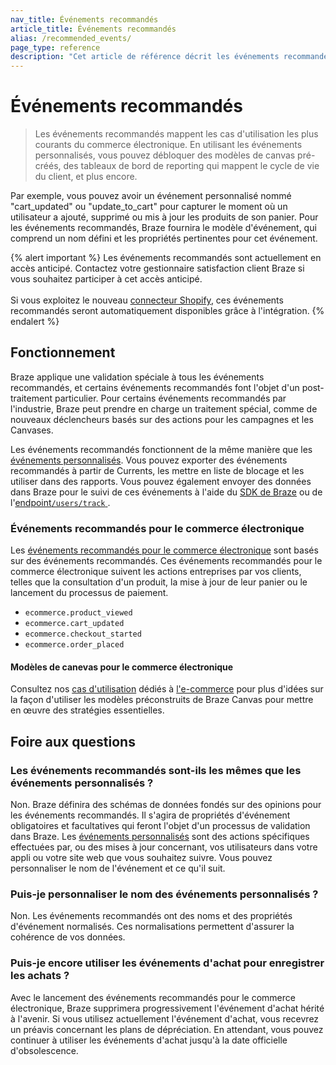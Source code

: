 ```yaml
---
nav_title: Événements recommandés
article_title: Événements recommandés
alias: /recommended_events/
page_type: reference
description: "Cet article de référence décrit les événements recommandés, qui sont des recommandations fournies par Braze pour les événements de commerce électronique."
---
```


# Événements recommandés

> Les événements recommandés mappent les cas d'utilisation les plus courants du commerce électronique. En utilisant les événements personnalisés, vous pouvez débloquer des modèles de canvas pré-créés, des tableaux de bord de reporting qui mappent le cycle de vie du client, et plus encore.

Par exemple, vous pouvez avoir un événement personnalisé nommé "cart_updated" ou "update_to_cart" pour capturer le moment où un utilisateur a ajouté, supprimé ou mis à jour les produits de son panier. Pour les événements recommandés, Braze fournira le modèle d'événement, qui comprend un nom défini et les propriétés pertinentes pour cet événement.

{% alert important %}
Les événements recommandés sont actuellement en accès anticipé. Contactez votre gestionnaire satisfaction client Braze si vous souhaitez participer à cet accès anticipé. <br><br>Si vous exploitez le nouveau [connecteur Shopify]({{site.baseurl}}/partners/message_orchestration/channel_extensions/ecommerce/shopify/), ces événements recommandés seront automatiquement disponibles grâce à l'intégration.
{% endalert %}

## Fonctionnement

Braze applique une validation spéciale à tous les événements recommandés, et certains événements recommandés font l'objet d'un post-traitement particulier. Pour certains événements recommandés par l'industrie, Braze peut prendre en charge un traitement spécial, comme de nouveaux déclencheurs basés sur des actions pour les campagnes et les Canvases.

Les événements recommandés fonctionnent de la même manière que les [événements personnalisés]({{site.baseurl}}/user_guide/data/custom_data/custom_events). Vous pouvez exporter des événements recommandés à partir de Currents, les mettre en liste de blocage et les utiliser dans des rapports. Vous pouvez également envoyer des données dans Braze pour le suivi de ces événements à l'aide du [SDK de Braze]({{site.baseurl}}/developer_guide/getting_started/sdk_overview) ou de l'[endpoint`/users/track` ]({{site.baseurl}}/api/endpoints/user_data/post_user_track).

### Événements recommandés pour le commerce électronique

Les [événements recommandés pour le commerce électronique]({{site.baseurl}}/user_guide/engagement_tools/canvas/ideas_and_strategies/ecommerce_use_cases/) sont basés sur des événements recommandés. Ces événements recommandés pour le commerce électronique suivent les actions entreprises par vos clients, telles que la consultation d'un produit, la mise à jour de leur panier ou le lancement du processus de paiement. 

- `ecommerce.product_viewed`
- `ecommerce.cart_updated`
- `ecommerce.checkout_started`
- `ecommerce.order_placed`

#### Modèles de canevas pour le commerce électronique

Consultez nos [cas d'utilisation]({{site.baseurl}}/user_guide/engagement_tools/canvas/ideas_and_strategies/ecommerce_use_cases/) dédiés à [l'e-commerce]({{site.baseurl}}/user_guide/engagement_tools/canvas/ideas_and_strategies/ecommerce_use_cases/) pour plus d'idées sur la façon d'utiliser les modèles préconstruits de Braze Canvas pour mettre en œuvre des stratégies essentielles.

## Foire aux questions

### Les événements recommandés sont-ils les mêmes que les événements personnalisés ?

Non. Braze définira des schémas de données fondés sur des opinions pour les événements recommandés. Il s'agira de propriétés d'événement obligatoires et facultatives qui feront l'objet d'un processus de validation dans Braze. Les [événements personnalisés]({{site.baseurl}}/user_guide/data/custom_data/custom_events/) sont des actions spécifiques effectuées par, ou des mises à jour concernant, vos utilisateurs dans votre appli ou votre site web que vous souhaitez suivre. Vous pouvez personnaliser le nom de l'événement et ce qu'il suit.

### Puis-je personnaliser le nom des événements personnalisés ?

Non. Les événements recommandés ont des noms et des propriétés d'événement normalisés. Ces normalisations permettent d'assurer la cohérence de vos données.

### Puis-je encore utiliser les événements d'achat pour enregistrer les achats ?

Avec le lancement des événements recommandés pour le commerce électronique, Braze supprimera progressivement l'événement d'achat hérité à l'avenir. Si vous utilisez actuellement l'événement d'achat, vous recevrez un préavis concernant les plans de dépréciation. En attendant, vous pouvez continuer à utiliser les événements d'achat jusqu'à la date officielle d'obsolescence.